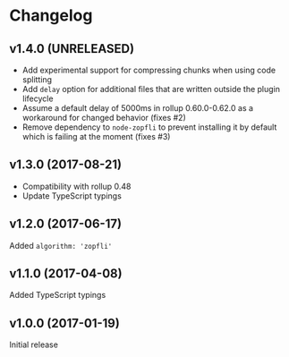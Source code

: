 # Changelog

## v1.4.0 (UNRELEASED)

* Add experimental support for compressing chunks when using code splitting
* Add `delay` option for additional files that are written outside the plugin lifecycle
* Assume a default delay of 5000ms in rollup 0.60.0-0.62.0 as a workaround for changed behavior (fixes #2)
* Remove dependency to `node-zopfli` to prevent installing it by default which is failing at the moment (fixes #3)


## v1.3.0 (2017-08-21)

* Compatibility with rollup 0.48
* Update TypeScript typings


## v1.2.0 (2017-06-17)

Added `algorithm: 'zopfli'`


## v1.1.0 (2017-04-08)

Added TypeScript typings

## v1.0.0 (2017-01-19)

Initial release